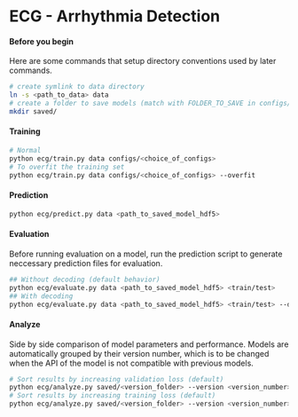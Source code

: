 # ECG - Arrhythmia Detection

#### Before you begin
Here are some commands that setup directory conventions used by later commands.
```bash
# create symlink to data directory
ln -s <path_to_data> data
# create a folder to save models (match with FOLDER_TO_SAVE in configs/)
mkdir saved/
```

#### Training
```bash
# Normal
python ecg/train.py data configs/<choice_of_configs>
# To overfit the training set
python ecg/train.py data configs/<choice_of_configs> --overfit
```

#### Prediction
```bash
python ecg/predict.py data <path_to_saved_model_hdf5>
```

#### Evaluation
Before running evaluation on a model, run the prediction script
to generate neccessary prediction files for evaluation.
```bash
## Without decoding (default behavior)
python ecg/evaluate.py data <path_to_saved_model_hdf5> <train/test>
## With decoding
python ecg/evaluate.py data <path_to_saved_model_hdf5> <train/test> --decode
```

#### Analyze
Side by side comparison of model parameters and performance.
Models are automatically grouped by their version number, which is to be changed
when the API of the model is not compatible with previous models.
```bash
# Sort results by increasing validation loss (default)
python ecg/analyze.py saved/<version_folder> --version <version_number>
# Sort results by increasing training loss (default)
python ecg/analyze.py saved/<version_folder> --version <version_number> --metric=loss
```